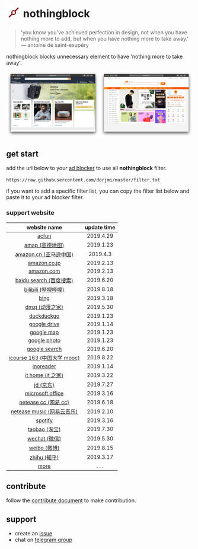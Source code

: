 <h1>
  <sub>
    <img src="asset/nothongblock-logo.png" alt="nothongblock logo" height="40" width="40">
  </sub>
  nothingblock
</h1>

> 'you know you've achieved perfection in design, not when you have nothing more to add, but when you have nothing more to take away.' ― antoine de saint-exupéry

nothingblock blocks unnecessary element to have 'nothing more to take away'.

![nothingblock sample](asset/nothingblock-sample.jpg)

## get start

add the url below to your [ad blocker](https://bing.com/search?q=ad+blocker) to use all **nothingblock** filter.

`https://raw.githubusercontent.com/dorjmi/master/filter.txt`

if you want to add a specific filter list, you can copy the filter list below and paste it to your ad blocker filter.

### support website

|                      **website name**                       | **update time** |
| :---------------------------------------------------------: | :-------------: |
|               [acfun](filter-item/acfun.txt)                |    2019.4.29    |
|           [amap (高德地图)](filter-item/amap.txt)           |    2019.1.23    |
|     [amazon.cn (亚马逊中国)](filter-item/amazon.cn.txt)     |    2019.4.3     |
|        [amazon.co.jp](filter-item/amazon.co.jp.txt)         |    2019.2.13    |
|          [amazon.com](filter-item/amazon.com.txt)           |    2019.2.13    |
|   [baidu search (百度搜索)](filter-item/baidu-search.txt)   |    2019.6.20    |
|       [bilibili (哔哩哔哩)](filter-item/bilibili.txt)       |    2019.8.18    |
|                [bing](filter-item/bing.txt)                 |    2019.3.18    |
|           [dmzj (动漫之家)](filter-item/dmzj.txt)           |    2019.5.30    |
|          [duckduckgo](filter-item/duckduckgo.txt)           |    2019.1.23    |
|        [google drive](filter-item/google-drive.txt)         |    2019.1.14    |
|          [google map](filter-item/google-map.txt)           |    2019.1.23    |
|        [google photo](filter-item/google-photo.txt)         |    2019.1.23    |
|       [google search](filter-item/google-search.txt)        |    2019.6.20    |
|  [icourse 163 (中国大学 mooc)](filter-item/icourse163.txt)  |    2019.8.22    |
|           [inoreader](filter-item/inoreader.txt)            |    2019.1.14    |
|        [it home (it 之家)](filter-item/it-home.txt)         |    2019.3.22    |
|               [jd (京东)](filter-item/jd.txt)               |    2019.7.27    |
|    [microsoft office](filter-item/microsoft-office.txt)     |    2019.3.16    |
|     [netease cc (网易 cc)](filter-item/netease-cc.txt)      |    2019.6.18    |
| [netease music (网易云音乐)](filter-item/netease-music.txt) |    2019.2.10    |
|             [spotify](filter-item/spotify.txt)              |    2019.3.16    |
|           [taobao (淘宝)](filter-item/taobao.txt)           |    2019.7.30    |
|           [wechat (微信)](filter-item/wechat.txt)           |    2019.5.30    |
|            [weibo (微博)](filter-item/weibo.txt)            |    2019.8.15    |
|            [zhihu (知乎)](filter-item/zhihu.txt)            |    2019.3.17    |
|              [more](document/more-website.md)               |      . . .      |

## contribute

follow the [contribute document](document/contribute.md) to make contribution.

## support

- create an [issue](https://github.com/dorjmi/nothingblock/issues/new/choose)
- chat on [telegram group](https://t.me/nothingblock)
